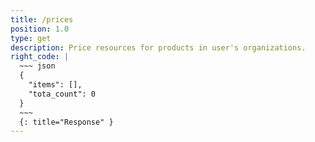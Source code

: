 ```yaml
---
title: /prices
position: 1.0
type: get
description: Price resources for products in user's organizations.
right_code: |
  ~~~ json
  {
    "items": [],
    "tota_count": 0
  }
  ~~~
  {: title="Response" }
---
```



